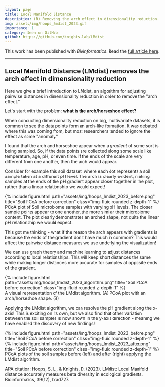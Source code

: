 ```yaml
---
layout: page
title: Local Manifold Distance
description: (R) Removing the arch effect in dimensionality reduction.
img: assets/img/hoops_lmdist_2023.gif
importance: 1
category: Seen on GitHub
github: https://github.com/knights-lab/LMdist
---
```


This work has been published with *Bioinformatics*. Read the <a href="https://doi.org/10.1093/bioinformatics/btad727">full article here</a>.

___

## Local Manifold Distance (LMdist) removes the arch effect in dimensionality reduction

Here we give a brief introduction to LMdist, an algorithm for adjusting pairwise distances in dimensionality reduction in order to remove the "arch effect."

Let's start with the problem: **what is the arch/horseshoe effect?**

When conducting dimensionality reduction on big, multivariate datasets, it is common to see the data points form an arch-like formation. It was debated where this was coming from, but most researchers tended to ignore the effect as some "anomaly."

I found that the arch and horseshoe appear when a *gradient* of some sort is being sampled. So, if the data points are collected along some scale like temperature, age, pH, or even time. If the ends of the scale are very different from one another, then the arch would appear.

Consider for example this soil dataset, where each dot represents a soil sample taken at a different pH level. The arch is clearly evident, making samples at the ends of the pH gradient appear closer together in the plot, rather than a linear relationship we would expect!

<div class="row justify-content-sm-center">
    <div class="col-sm mt-3 mt-md-0">
        {% include figure.html path="assets/img/hoops_lmdist_2023_before.png" title="Soil PCoA before correction" class="img-fluid rounded z-depth-1" %}
    </div>
</div>
<div class="caption">
    PCoA plot of Soil microbiome samples with varying pH levels. The closer sample points appear to one another, the more similar their microbiome content. The plot clearly demonstrates an arched shape, not quite the linear pH relationship we would expect.
</div>

This got me thinking - what if the reason the arch appears with gradients is because the ends of the gradient don't have much in common? This would affect the pairwise distance measures we use underlying the visualization!

We can use graph theory and machine learning to adjust distances according to local relationships. This will keep short distances the same while making longer distances more accurate for samples at opposite ends of the gradient.

<div class="row justify-content-sm-center">
    <div class="col">
        {% include figure.html path="assets/img/hoops_lmdist_2023_algorithm.png" title="Soil PCoA before correction" class="img-fluid rounded z-depth-1" %}
    </div>
</div>
<div class="caption">
    A visual representation of the LMdist algorithm. (A) PCoA plot with an arch/horseshoe shape. (B) 
</div>


Applying the LMdist algorithm, we can resolve the pH gradient along the x-axis! This is exciting on its own, but we also find that other variation between the soil samples is now shown in the y-axis direction - meaning we have enabled the discovery of new findings!


<div class="row">
    <div class="col-sm mt-3 mt-md-0">
        {% include figure.html path="assets/img/hoops_lmdist_2023_before.png" title="Soil PCoA before correction" class="img-fluid rounded z-depth-1" %}
    </div>
    <div class="col-sm mt-3 mt-md-0">
        {% include figure.html path="assets/img/hoops_lmdist_2023_after.png" title="Soil PCoA before correction" class="img-fluid rounded z-depth-1" %}
    </div>
</div>
<div class="caption">
    PCoA plots of the soil samples before (left) and after (right) applying the LMdist algorithm.
</div>


APA citation: Hoops, S. L., & Knights, D. (2023). LMdist: Local Manifold distance accurately measures beta diversity in ecological gradients. Bioinformatics, 39(12), btad727.
